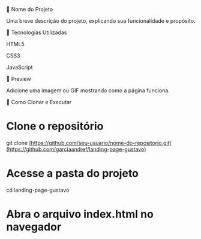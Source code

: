 📌 Nome do Projeto

Uma breve descrição do projeto, explicando sua funcionalidade e propósito.

🚀 Tecnologias Utilizadas

HTML5

CSS3

JavaScript

📸 Preview

Adicione uma imagem ou GIF mostrando como a página funciona.



📂 Como Clonar e Executar

# Clone o repositório
git clone [https://github.com/seu-usuario/nome-do-repositorio.git](https://github.com/garciaandref/landing-page-gustavo)

# Acesse a pasta do projeto
cd landing-page-gustavo

# Abra o arquivo index.html no navegador
